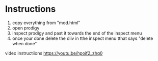 # Instructions
1) copy everything from "mod.html"
2) open prodigy
3) inspect prodigy and past it towards the end of the inspect menu
4) once your done delete  the diiv in tthe inspect menu tthat says "delete when done"



video instructiions https://youtu.be/hpoif2_zhq0 
